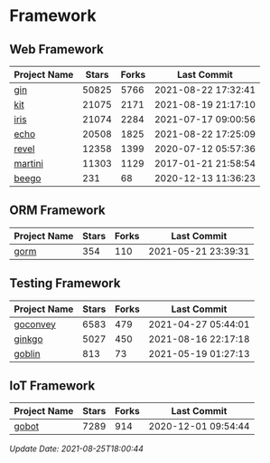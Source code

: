 # Framework

## Web Framework
| Project Name | Stars | Forks | Last Commit |
| ------------ | ----- | ----- | ----------- |
| [gin](https://github.com/gin-gonic/gin) | 50825 | 5766 | 2021-08-22 17:32:41 |
| [kit](https://github.com/go-kit/kit) | 21075 | 2171 | 2021-08-19 21:17:10 |
| [iris](https://github.com/kataras/iris) | 21074 | 2284 | 2021-07-17 09:00:56 |
| [echo](https://github.com/labstack/echo) | 20508 | 1825 | 2021-08-22 17:25:09 |
| [revel](https://github.com/revel/revel) | 12358 | 1399 | 2020-07-12 05:57:36 |
| [martini](https://github.com/go-martini/martini) | 11303 | 1129 | 2017-01-21 21:58:54 |
| [beego](https://github.com/astaxie/beego) | 231 | 68 | 2020-12-13 11:36:23 |

## ORM Framework
| Project Name | Stars | Forks | Last Commit |
| ------------ | ----- | ----- | ----------- |
| [gorm](https://github.com/jinzhu/gorm) | 354 | 110 | 2021-05-21 23:39:31 |

## Testing Framework
| Project Name | Stars | Forks | Last Commit |
| ------------ | ----- | ----- | ----------- |
| [goconvey](https://github.com/smartystreets/goconvey) | 6583 | 479 | 2021-04-27 05:44:01 |
| [ginkgo](https://github.com/onsi/ginkgo) | 5027 | 450 | 2021-08-16 22:17:18 |
| [goblin](https://github.com/franela/goblin) | 813 | 73 | 2021-05-19 01:27:13 |

## IoT Framework
| Project Name | Stars | Forks | Last Commit |
| ------------ | ----- | ----- | ----------- |
| [gobot](https://github.com/hybridgroup/gobot) | 7289 | 914 | 2020-12-01 09:54:44 |

*Update Date: 2021-08-25T18:00:44*